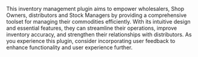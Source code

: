  This inventory management plugin aims to empower wholesalers, Shop Owners, distributors and Stock Managers by providing a comprehensive toolset for managing their commodities efficiently. With its intuitive design and essential features, they can streamline their operations, improve inventory accuracy, and strengthen their relationships with distributors. As you experience this plugin, consider incorporating user feedback to enhance functionality and user experience further.


